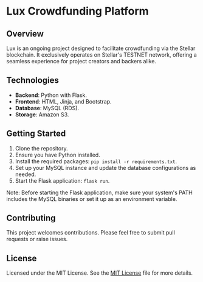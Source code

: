 # Lux Crowdfunding Platform

## Overview

Lux is an ongoing project designed to facilitate crowdfunding via the Stellar blockchain. It exclusively operates on Stellar's TESTNET network, offering a seamless experience for project creators and backers alike.

## Technologies

- **Backend**: Python with Flask.
- **Frontend**: HTML, Jinja, and Bootstrap.
- **Database**: MySQL (RDS).
- **Storage**: Amazon S3.

## Getting Started

1. Clone the repository.
2. Ensure you have Python installed.
3. Install the required packages: `pip install -r requirements.txt`.
4. Set up your MySQL instance and update the database configurations as needed.
5. Start the Flask application: `flask run`.

Note: Before starting the Flask application, make sure your system's PATH includes the MySQL binaries or set it up as an environment variable.

## Contributing

This project welcomes contributions. Please feel free to submit pull requests or raise issues.

## License

Licensed under the MIT License. See the [MIT License](LICENSE.txt) file for more details.

